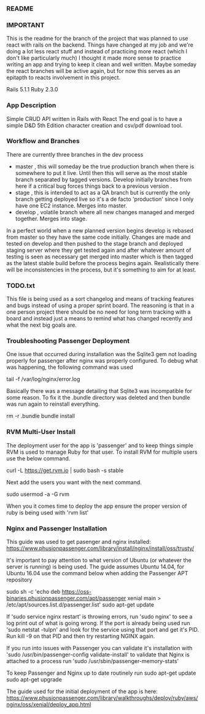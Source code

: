 ### README

### IMPORTANT

This is the readme for the branch of the project that was planned to use react
with rails on the backend. Things have changed at my job and we're doing a lot
less react stuff and instead of practicing more react (which I don't like
particularly much) I thought it made more sense to practice writing an app and
trying to keep it clean and well written. Maybe someday the react branches will
be active again, but for now this serves as an epitapth to reacts involvement in
this project.

Rails 5.1.1
Ruby  2.3.0

### App Description

Simple CRUD API written in Rails with React
The end goal is to have a simple D&D 5th Edition
character creation and csv/pdf download tool.

### Workflow and Branches

There are currently three branches in the dev process
  - master , this will someday be the true production
    branch when there is somewhere to put it live.  Until
    then this will serve as the most stable branch
    separated by tagged versions. Develop initially branches
    from here if a critical bug forces things back to a
    previous version .
  - stage , this is intended to act as a QA branch
    but is currently the only branch getting deployed
    live so it's a de facto 'production' since I only
    have one EC2 instance. Merges into master.
  - develop , volatile branch where all new changes
    managed and merged together. Merges into stage.

In a perfect world when a new planned version begins
develop is rebased from master so they have the same code
initially. Changes are made and tested on develop and then
pushed to the stage branch and deployed staging server where
they get tested again and after whatever amount of testing
is seen as necessary get merged into master which is then
tagged as the latest stable build before the process begins
again. Realistically there will be inconsistencies in the
process, but it's something to aim for at least.

### TODO.txt

This file is being used as a sort changelog and means of tracking
features and bugs instead of using a proper sprint board. The
reasoning is that in a one person project there should be no need
for long term tracking with a board and instead just a means to
remind what has changed recently and what the next big goals are.

### Troubleshooting Passenger Deployment

One issue that occurred during installation was the Sqlite3 gem
not loading properly for passenger after nginx was properly configured.
To debug what was happening, the following command was used

  tail -f /var/log/nginx/error.log

Basically there was a message detailing that Sqlite3 was incompatible
for some reason. To fix it the .bundle directory was deleted and then bundle
was run again to reinstall everything.

  rm -r .bundle
  bundle install

### RVM Multi-User Install

The deployment user for the app is 'passenger' and to keep things
simple RVM is used to manage Ruby for that user. To install RVM
for multiple users use the below command.

  curl -L https://get.rvm.io | sudo bash -s stable

Next add the users you want with the next command.

  sudo usermod -a -G rvm <user>

When you it comes time to deploy the app ensure the proper version
of ruby is being used with 'rvm list'

### Nginx and Passenger Installation

This guide was used to get pasenger and nginx installed:
  https://www.phusionpassenger.com/library/install/nginx/install/oss/trusty/

It's important to pay attention to what version of Ubuntu (or whatever the server
is running) is being used. The guide assumes Ubuntu 14.04, for Ubuntu 16.04 use
the command below when adding the Passenger APT repository

sudo sh -c 'echo deb https://oss-binaries.phusionpassenger.com/apt/passenger xenial main > /etc/apt/sources.list.d/passenger.list'
sudo apt-get update

If 'sudo service nginx restart' is throwing errors, run
'sudo nginx' to see a log print out of what is going wrong.
If the port is already being used run 'sudo netstat -tulpn'
and look for the service using that port and get it's PID.
Run kill -9 on that PID and then try restarting NGINX again.

If you run into issues with Passenger you can validate it's
installation with 'sudo /usr/bin/passenger-config validate-install'
to validate that Nginx is attached to a process run
'sudo /usr/sbin/passenger-memory-stats'

To keep Passenger and Nginx up to date routinely run
  sudo apt-get update
  sudo apt-get upgrade

The guide used for the initial deployment of the app is here:
  https://www.phusionpassenger.com/library/walkthroughs/deploy/ruby/aws/nginx/oss/xenial/deploy_app.html

